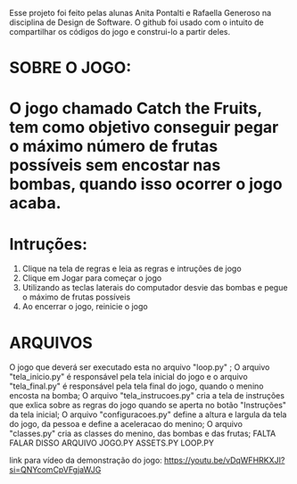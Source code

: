 Esse projeto foi feito pelas alunas Anita Pontalti e Rafaella Generoso na disciplina de Design de Software. O github foi usado com o intuito de compartilhar os códigos do jogo e construi-lo a partir deles.

# SOBRE O JOGO:
 # O jogo chamado Catch the Fruits, tem como objetivo conseguir pegar o máximo número de frutas possíveis sem encostar nas bombas, quando isso ocorrer o jogo acaba. 

# Intruções:
1. Clique na tela de regras e leia as regras e intruções de jogo
2. Clique em Jogar para começar o jogo
3. Utilizando as teclas laterais do computador desvie das bombas e pegue o máximo de frutas possíveis
4. Ao encerrar o jogo, reinicie o jogo

# ARQUIVOS
O jogo que deverá ser executado esta no arquivo "loop.py" ;
O arquivo "tela_inicio.py" é responsável pela tela inicial do jogo e o arquivo "tela_final.py" é responsável pela tela final do jogo, quando o menino encosta na bomba;
O arquivo "tela_instrucoes.py" cria a tela de instruções que exlica sobre as regras do jogo quando se aperta no botão "Instruções" da tela inicial;
O arquivo "configuracoes.py" define a altura e largula da tela do jogo, da pessoa e define a aceleracao do menino;
O arquivo "classes.py" cria as classes do menino, das bombas e das frutas;
FALTA FALAR DISSO ARQUIVO JOGO.PY ASSETS.PY LOOP.PY

link para vídeo da demonstração do jogo: https://youtu.be/vDqWFHRKXJI?si=QNYcomCpVFgjaWJG
